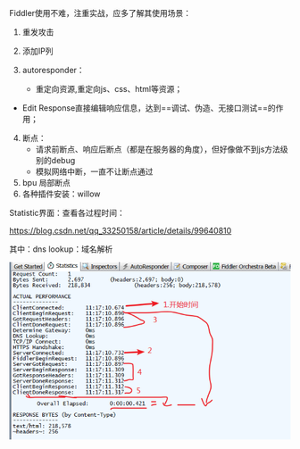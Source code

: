 Fiddler使用不难，注重实战，应多了解其使用场景：

1. 重发攻击
2. 添加IP列
4. autoresponder：

   - 重定向资源,重定向js、css、html等资源；
- Edit Response直接编辑响应信息，达到==调试、伪造、无接口测试==的作用；
4. 断点：
   - 请求前断点、响应后断点（都是在服务器的角度），但好像做不到js方法级别的debug
   - 模拟网络中断，一直不让断点通过
6. bpu 局部断点
6. 各种插件安装：willow



Statistic界面：查看各过程时间：

https://blog.csdn.net/qq_33250158/article/details/99640810

其中：dns lookup：域名解析

![image-20200320112549240](assets/image-20200320112549240.png)